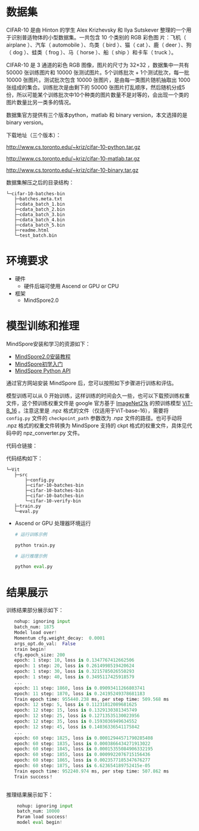 # 数据集

CIFAR-10 是由 Hinton 的学生 Alex Krizhevsky 和 Ilya Sutskever 整理的一个用于识别普适物体的小型数据集。一共包含 10 个类别的 RGB 彩色图 片：飞机（ airplane ）、汽车（ automobile ）、鸟类（ bird ）、猫（ cat ）、鹿（ deer ）、狗（ dog ）、蛙类（ frog ）、马（ horse ）、船（ ship ）和卡车（ truck ）。

CIFAR-10 是 3 通道的彩色 RGB 图像，图片的尺寸为 32×32 ，数据集中一共有 50000 张训练图片和 10000 张测试图片。5个训练批次 + 1个测试批次，每一批 10000 张图片。测试批次包含 10000 张图片，是由每一类图片随机抽取出 1000 张组成的集合。训练批次是由剩下的 50000 张图片打乱顺序，然后随机分成5份，所以可能某个训练批次中10个种类的图片数量不是对等的，会出现一个类的图片数量比另一类多的情况。

数据集官方提供有三个版本python，matlab 和 binary version，本文选择的是 binary version。

下载地址（三个版本）：

http://www.cs.toronto.edu/~kriz/cifar-10-python.tar.gz

http://www.cs.toronto.edu/~kriz/cifar-10-matlab.tar.gz

http://www.cs.toronto.edu/~kriz/cifar-10-binary.tar.gz

数据集解压之后的目录结构：

 ```text
└─cifar-10-batches-bin
    ├─batches.meta.txt
    ├─cdata_batch_1.bin
    ├─cdata_batch_2.bin
    ├─cdata_batch_3.bin
    ├─cdata_batch_4.bin
    ├─cdata_batch_5.bin
    ├─readme.html
    └─test_batch.bin
```

# 环境要求

- 硬件
    - 硬件后端可使用 Ascend or GPU or CPU
- 框架
    - MindSpore2.0


# 模型训练和推理

MindSpore安装和学习的资源如下：
   - [MindSpore2.0安装教程](https://www.mindspore.cn/install)
   - [MindSpore初学入门](https://www.mindspore.cn/tutorials/zh-CN/r2.0/index.html)
   - [MindSpore Python API](https://www.mindspore.cn/docs/zh-CN/r2.0/index.html)


通过官方网站安装 MindSpore 后，您可以按照如下步骤进行训练和评估。

模型训练可以从 0 开始训练，这样训练的时间会久一些，也可以下载预训练权重文件，这个预训练权重文件是 google 官方基于 [ImageNet21k](https://console.cloud.google.com/storage/vit_models/) 的预训练模型 [ViT-B_16](http://storage.googleapis.com/vit_models/imagenet21k/ViT-B_16.npz) 。注意这里是 .npz 格式的文件（仅适用于ViT-base-16），需要将 `config.py` 文件的 `checkpoint_path` 参数改为 .npz 文件的路径。也可手动将 .npz 格式的权重文件转换为 MindSpore 支持的 ckpt 格式的权重文件，具体见代码中的 npz_converter.py 文件。

代码仓链接：

代码结构如下：

 ```text
└─Vit
    ├─src
        ├─config.py
        ├─cifar-10-batches-bin
        ├─cifar-10-batches-bin
        ├─cifar-10-batches-bin
        └─cifar-10-verify-bin
    ├─train.py
    └─eval.py
```



- Ascend or GPU 处理器环境运行

  ```python
  # 运行训练示例

  python train.py
  
  # 运行推理示例

  python eval.py

# 结果展示

训练结果部分展示如下：

 ```python
    nohup: ignoring input
    batch_num: 1875
    Model load over!
    Momentum cfg.weight_decay:  0.0001
    args_opt.do_val:  False
    train begin!
    cfg.epoch_size: 200
    epoch: 1 step: 10, loss is 0.1347767412662506
    epoch: 1 step: 20, loss is 0.2614998519420624
    epoch: 1 step: 30, loss is 0.3215785026550293
    epoch: 1 step: 40, loss is 0.3495117425918579
    ...
    epoch: 11 step: 1860, loss is 0.09093411266803741
    epoch: 11 step: 1870, loss is 0.24195249378681183
    Train epoch time: 955440.238 ms, per step time: 509.568 ms
    epoch: 12 step: 5, loss is 0.11231812089681625
    epoch: 12 step: 15, loss is 0.1329130381345749
    epoch: 12 step: 25, loss is 0.12713535130023956
    epoch: 12 step: 35, loss is 0.1593036949634552
    epoch: 12 step: 45, loss is 0.14036336541175842
    ...
    epoch: 60 step: 1825, loss is 0.00012944571790285408
    epoch: 60 step: 1835, loss is 0.0003866434271913022
    epoch: 60 step: 1845, loss is 0.00015355084906332195
    epoch: 60 step: 1855, loss is 0.0009922076715156436
    epoch: 60 step: 1865, loss is 0.0023577185347676277
    epoch: 60 step: 1875, loss is 6.623654189752415e-05
    Train epoch time: 952240.974 ms, per step time: 507.862 ms
    Train success！
    
```

推理结果展示如下：

```python
    nohup: ignoring input
    batch_num: 10000
    Param load success!
    model eval begin!
```
